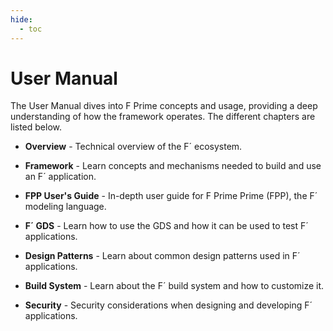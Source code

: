 ```yaml
---
hide:
  - toc
---
```


# User Manual

The User Manual dives into F Prime concepts and usage, providing a deep understanding of how the framework operates. The different chapters are listed below.

- __Overview__ - Technical overview of the F´ ecosystem.

- __Framework__ - Learn concepts and mechanisms needed to build and use an F´ application.

- __FPP User's Guide__ - In-depth user guide for F Prime Prime (FPP), the F´ modeling language.

- __F´ GDS__ - Learn how to use the GDS and how it can be used to test F´ applications.

- __Design Patterns__ - Learn about common design patterns used in F´ applications.

- __Build System__ - Learn about the F´ build system and how to customize it.

- __Security__ - Security considerations when designing and developing F´ applications.
